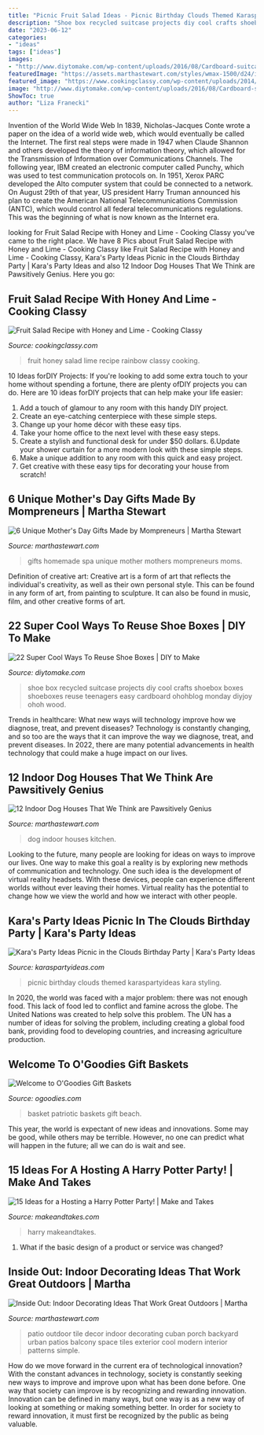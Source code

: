 ```yaml
---
title: "Picnic Fruit Salad Ideas - Picnic Birthday Clouds Themed Karaspartyideas Kara Styling"
description: "Shoe box recycled suitcase projects diy cool crafts shoebox boxes shoeboxes reuse teenagers easy cardboard ohohblog monday diyjoy ohoh wood"
date: "2023-06-12"
categories:
- "ideas"
tags: ["ideas"]
images:
- "http://www.diytomake.com/wp-content/uploads/2016/08/Cardboard-suitcase.jpg"
featuredImage: "https://assets.marthastewart.com/styles/wmax-1500/d24/indoor-dog-house-kitchen/indoor-dog-house-kitchen_horiz.jpg?itok=T7r4kyjr"
featured_image: "https://www.cookingclassy.com/wp-content/uploads/2014/06/honey-lime-raindbowl-fruit-salad4+srgb..jpg"
image: "http://www.diytomake.com/wp-content/uploads/2016/08/Cardboard-suitcase.jpg"
ShowToc: true
author: "Liza Franecki"
---
```



Invention of the World Wide Web
In 1839, Nicholas-Jacques Conte wrote a paper on the idea of a world wide web, which would eventually be called the Internet. The first real steps were made in 1947 when Claude Shannon and others developed the theory of information theory, which allowed for the Transmission of Information over Communications Channels. The following year, IBM created an electronic computer called Punchy, which was used to test communication protocols on. In 1951, Xerox PARC developed the Alto computer system that could be connected to a network. On August 29th of that year, US president Harry Truman announced his plan to create the American National Telecommunications Commission (ANTC), which would control all federal telecommunications regulations. This was the beginning of what is now known as the Internet era.

	

		
looking for Fruit Salad Recipe with Honey and Lime - Cooking Classy you've came to the right place. We have 8 Pics about Fruit Salad Recipe with Honey and Lime - Cooking Classy like Fruit Salad Recipe with Honey and Lime - Cooking Classy, Kara&#039;s Party Ideas Picnic in the Clouds Birthday Party | Kara&#039;s Party Ideas and also 12 Indoor Dog Houses That We Think are Pawsitively Genius. Here you go:
		
    
## Fruit Salad Recipe With Honey And Lime - Cooking Classy

<img loading=lazy src="https://www.cookingclassy.com/wp-content/uploads/2014/06/honey-lime-raindbowl-fruit-salad4+srgb..jpg" onerror="this.onerror=null;this.src='https://tse1.mm.bing.net/th?id=OIP.I7d-DEZcRImj0rUO9LTRKQHaLH&amp;pid=15.1';" alt="Fruit Salad Recipe with Honey and Lime - Cooking Classy">

_Source: cookingclassy.com_

>fruit honey salad lime recipe rainbow classy cooking. 

	

10 Ideas forDIY Projects:
If you're looking to add some extra touch to your home without spending a fortune, there are plenty ofDIY projects you can do. Here are 10 ideas forDIY projects that can help make your life easier:
1. Add a touch of glamour to any room with this handy DIY project.
2. Create an eye-catching centerpiece with these simple steps.
3. Change up your home décor with these easy tips.
4. Take your home office to the next level with these easy steps.
5. Create a stylish and functional desk for under $50 dollars. 
6.Update your shower curtain for a more modern look with these simple steps. 
7. Make a unique addition to any room with this quick and easy project. 
8. Get creative with these easy tips for decorating your house from scratch!

    
## 6 Unique Mother&#039;s Day Gifts Made By Mompreneurs | Martha Stewart

<img loading=lazy src="https://assets.marthastewart.com/styles/wmax-1500/d23/homemade-spa-gifts-0316/homemade-spa-gifts-0316.jpg?itok=6eA_DwBo" onerror="this.onerror=null;this.src='https://tse2.mm.bing.net/th?id=OIP.OeUbcRrWUkfELL2VEr0KQAHaHb&amp;pid=15.1';" alt="6 Unique Mother&#039;s Day Gifts Made by Mompreneurs | Martha Stewart">

_Source: marthastewart.com_

>gifts homemade spa unique mother mothers mompreneurs moms. 

	

Definition of creative art:
Creative art is a form of art that reflects the individual's creativity, as well as their own personal style. This can be found in any form of art, from painting to sculpture. It can also be found in music, film, and other creative forms of art.

    
## 22 Super Cool Ways To Reuse Shoe Boxes | DIY To Make

<img loading=lazy src="http://www.diytomake.com/wp-content/uploads/2016/08/Cardboard-suitcase.jpg" onerror="this.onerror=null;this.src='https://tse2.mm.bing.net/th?id=OIP.0qGVA-NyEn1TNtCkDX8RGAHaJ4&amp;pid=15.1';" alt="22 Super Cool Ways To Reuse Shoe Boxes | DIY to Make">

_Source: diytomake.com_

>shoe box recycled suitcase projects diy cool crafts shoebox boxes shoeboxes reuse teenagers easy cardboard ohohblog monday diyjoy ohoh wood. 

	

Trends in healthcare: What new ways will technology improve how we diagnose, treat, and prevent diseases?
Technology is constantly changing, and so too are the ways that it can improve the way we diagnose, treat, and prevent diseases. In 2022, there are many potential advancements in health technology that could make a huge impact on our lives.

    
## 12 Indoor Dog Houses That We Think Are Pawsitively Genius

<img loading=lazy src="https://assets.marthastewart.com/styles/wmax-1500/d24/indoor-dog-house-kitchen/indoor-dog-house-kitchen_horiz.jpg?itok=T7r4kyjr" onerror="this.onerror=null;this.src='https://tse4.mm.bing.net/th?id=OIP.lwoe0VG4nC4iSiyg-v5eqAHaEK&amp;pid=15.1';" alt="12 Indoor Dog Houses That We Think are Pawsitively Genius">

_Source: marthastewart.com_

>dog indoor houses kitchen. 

	

Looking to the future, many people are looking for ideas on ways to improve our lives. One way to make this goal a reality is by exploring new methods of communication and technology. One such idea is the development of virtual reality headsets. With these devices, people can experience different worlds without ever leaving their homes. Virtual reality has the potential to change how we view the world and how we interact with other people.

    
## Kara&#039;s Party Ideas Picnic In The Clouds Birthday Party | Kara&#039;s Party Ideas

<img loading=lazy src="https://karaspartyideas.com/wp-content/uploads/2016/02/Picnic-Themed-Birthday-Party-via-Karas-Party-Ideas-KarasPartyIdeas.com4_.jpg" onerror="this.onerror=null;this.src='https://tse1.mm.bing.net/th?id=OIP.1uhjEeHOYDz43unD_Yz_gAHaKp&amp;pid=15.1';" alt="Kara&#039;s Party Ideas Picnic in the Clouds Birthday Party | Kara&#039;s Party Ideas">

_Source: karaspartyideas.com_

>picnic birthday clouds themed karaspartyideas kara styling. 

	

In 2020, the world was faced with a major problem: there was not enough food. This lack of food led to conflict and famine across the globe. The United Nations was created to help solve this problem. The UN has a number of ideas for solving the problem, including creating a global food bank, providing food to developing countries, and increasing agriculture production.

    
## Welcome To O&#039;Goodies Gift Baskets

<img loading=lazy src="http://www.ogoodies.com/patriotic_can.jpg" onerror="this.onerror=null;this.src='https://tse4.mm.bing.net/th?id=OIP.OdSYMqK86Y77hLun8KlayQHaJ4&amp;pid=15.1';" alt="Welcome to O&#039;Goodies Gift Baskets">

_Source: ogoodies.com_

>basket patriotic baskets gift beach. 

	

This year, the world is expectant of new ideas and innovations. Some may be good, while others may be terrible. However, no one can predict what will happen in the future; all we can do is wait and see.

    
## 15 Ideas For A Hosting A Harry Potter Party! | Make And Takes

<img loading=lazy src="https://www.makeandtakes.com/wp-content/uploads/15-Harry-Potter-Party-Ideas.jpg" onerror="this.onerror=null;this.src='https://tse2.mm.bing.net/th?id=OIP.IUc0mnf5VfUO-1hF3dsd8wHaLp&amp;pid=15.1';" alt="15 Ideas for a Hosting a Harry Potter Party! | Make and Takes">

_Source: makeandtakes.com_

>harry makeandtakes. 

	

1. What if the basic design of a product or service was changed?

    
## Inside Out: Indoor Decorating Ideas That Work Great Outdoors | Martha

<img loading=lazy src="https://assets.marthastewart.com/styles/wmax-1500/d28/new-smyrna-errez-design-0715/new-smyrna-errez-design-0715_horiz.jpg?itok=FNmS6taX" onerror="this.onerror=null;this.src='https://tse3.mm.bing.net/th?id=OIP.-JVC9bWjQiMpC-naKqgG-gHaEK&amp;pid=15.1';" alt="Inside Out: Indoor Decorating Ideas That Work Great Outdoors | Martha">

_Source: marthastewart.com_

>patio outdoor tile decor indoor decorating cuban porch backyard urban patios balcony space tiles exterior cool modern interior patterns simple. 

	

How do we move forward in the current era of technological innovation? With the constant advances in technology, society is constantly seeking new ways to improve and improve upon what has been done before. One way that society can improve is by recognizing and rewarding innovation. Innovation can be defined in many ways, but one way is as a new way of looking at something or making something better. In order for society to reward innovation, it must first be recognized by the public as being valuable.

